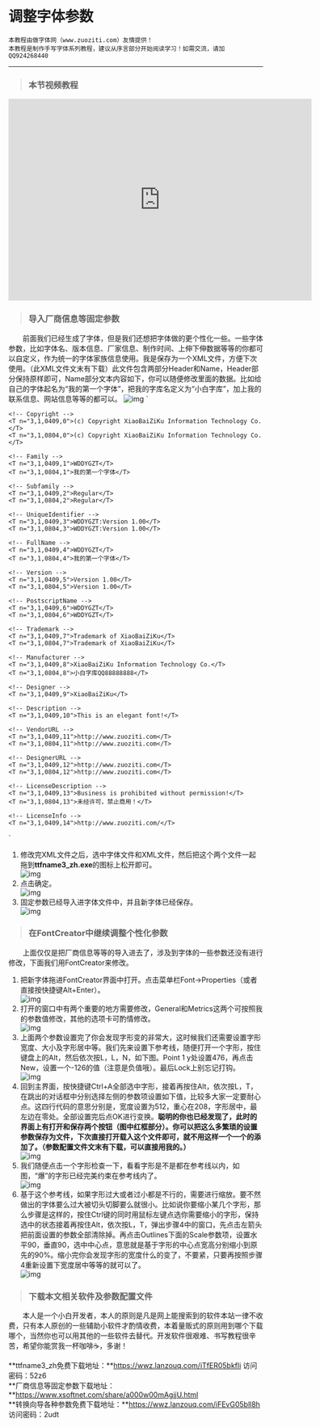 # 调整字体参数

```
本教程由做字体网（www.zuoziti.com）友情提供！
本教程是制作手写字体系列教程，建议从序言部分开始阅读学习！如需交流，请加QQ924268440
```

------

> ### **本节视频教程**

<iframe width="600" height="400" frameborder="0" src="https://www.ixigua.com/iframe/7159850514358731300?autoplay=0" referrerpolicy="unsafe-url" allowfullscreen></iframe>

> ### **导入厂商信息等固定参数**

　　前面我们已经生成了字体，但是我们还想把字体做的更个性化一些。一些字体参数，比如字体名、版本信息、厂家信息、制作时间、上伸下伸数据等等的你都可以自定义，作为统一的字体家族信息使用。我是保存为一个XML文件，方便下次使用。（此XML文件文末有下载）此文件包含两部分Header和Name，Header部分保持原样即可，Name部分文本内容如下，你可以随便修改里面的数据。比如给自己的字体起名为“我的第一个字体”，把我的字库名定义为“小白字库”，加上我的联系信息、网站信息等等的都可以。
![img](../images/changshangxinxi.jpg)
`

```
<!-- Copyright -->
<T n="3,1,0409,0">(c) Copyright XiaoBaiZiKu Information Technology Co.</T>
<T n="3,1,0804,0">(c) Copyright XiaoBaiZiKu Information Technology Co.</T>

<!-- Family -->
<T n="3,1,0409,1">WDDYGZT</T>
<T n="3,1,0804,1">我的第一个字体</T>

<!-- Subfamily -->
<T n="3,1,0409,2">Regular</T>
<T n="3,1,0804,2">Regular</T>

<!-- UniqueIdentifier -->
<T n="3,1,0409,3">WDDYGZT:Version 1.00</T>
<T n="3,1,0804,3">WDDYGZT:Version 1.00</T>

<!-- FullName -->
<T n="3,1,0409,4">WDDYGZT</T>
<T n="3,1,0804,4">我的第一个字体</T>

<!-- Version -->
<T n="3,1,0409,5">Version 1.00</T>
<T n="3,1,0804,5">Version 1.00</T>

<!-- PostscriptName -->
<T n="3,1,0409,6">WDDYGZT</T>
<T n="3,1,0804,6">WDDYGZT</T>

<!-- Trademark -->
<T n="3,1,0409,7">Trademark of XiaoBaiZiKu</T>
<T n="3,1,0804,7">Trademark of XiaoBaiZiKu</T>

<!-- Manufacturer -->
<T n="3,1,0409,8">XiaoBaiZiKu Information Technology Co.</T>
<T n="3,1,0804,8">小白字库QQ88888888</T>

<!-- Designer -->
<T n="3,1,0409,9">XiaoBaiZiKu</T>

<!-- Description -->
<T n="3,1,0409,10">This is an elegant font!</T>

<!-- VendorURL -->
<T n="3,1,0409,11">http://www.zuoziti.com</T>
<T n="3,1,0804,11">http://www.zuoziti.com</T>

<!-- DesignerURL -->
<T n="3,1,0409,12">http://www.zuoziti.com</T>
<T n="3,1,0804,12">http://www.zuoziti.com</T>

<!-- LicenseDescription -->
<T n="3,1,0409,13">Business is prohibited without permission!</T>
<T n="3,1,0804,13">未经许可，禁止商用！</T>

<!-- LicenseInfo -->
<T n="3,1,0409,14">http://www.zuoziti.com/</T>
```

`

1. 修改完XML文件之后，选中字体文件和XML文件，然后把这个两个文件一起拖到**ttfname3_zh.exe**的图标上松开即可。  
   ![img](../images/canshu01.jpg)  
2. 点击确定。    
   ![img](../images/canshu02.jpg)  
3. 固定参数已经导入进字体文件中，并且新字体已经保存。  
   ![img](../images/canshu03.jpg)  

> ### **在FontCreator中继续调整个性化参数**

　　上面仅仅是把厂商信息等等的导入进去了，涉及到字体的一些参数还没有进行修改，下面我们用FontCreator来修改。  

1. 把新字体拖进FontCreator界面中打开。点击菜单栏Font→Properties（或者直接按快捷键Alt+Enter）。  
   ![img](../images/canshu04.jpg)  
2. 打开的窗口中有两个重要的地方需要修改，General和Metrics这两个可按照我的参数值修改，其他的选项卡可酌情修改。  
   ![img](../images/canshu05.jpg)  
3. 上面两个参数设置完了你会发现字形变的非常大，这时候我们还需要设置字形宽度、大小及字形居中等。我们先来设置下参考线，随便打开一个字形，按住键盘上的Alt，然后依次按L，L，N，如下图。Point 1 y处设置476，再点击New，设置一个-126的值（注意是负值哦）。最后Lock上别忘记打钩。  
   ![img](../images/canshu06.jpg)  
4. 回到主界面，按快捷键Ctrl+A全部选中字形，接着再按住Alt，依次按L，T，在跳出的对话框中分别选择左侧的参数项设置如下值，比较多大家一定要耐心点。这四行代码的意思分别是，宽度设置为512，重心在208，字形居中，最左边在零处。全部设置完后点OK进行变换。**聪明的你也已经发现了，此时的界面上有打开和保存两个按钮（图中红框部分）。你可以把这么多繁琐的设置参数保存为文件，下次直接打开载入这个文件即可，就不用这样一个一个的添加了。（参数配置文件文末有下载，可以直接用我的。）**  
   ![img](../images/canshu07.jpg)  
5. 我们随便点击一个字形检查一下，看看字形是不是都在参考线以内，如图，“爆”的字形已经完美约束在参考线内了。  
   ![img](../images/canshu08.jpg)  
6. 基于这个参考线，如果字形过大或者过小都是不行的，需要进行缩放。要不然做出的字体要么过大被切头切脚要么就很小。比如说你要缩小某几个字形，那么步骤是这样的，按住Ctrl键的同时用鼠标左键点选你需要缩小的字形，保持选中的状态接着再按住Alt，依次按L，T，弹出步骤4中的窗口，先点击左箭头把前面设置的参数全部清除掉。再点击Outlines下面的Scale参数项，设置水平90，垂直90，选中中心点，意思就是基于字形的中心点宽高分别缩小到原先的90%。缩小完你会发现字形的宽度什么的变了，不要紧，只要再按照步骤4重新设置下宽度居中等等的就可以了。  
   ![img](../images/canshu09.jpg)  

> ### **下载本文相关软件及参数配置文件**

　　本人是一个小白开发者，本人的原则是凡是网上能搜索到的软件本站一律不收费，只有本人原创的一些辅助小软件才酌情收费，本着量贩式的原则用到哪个下载哪个，当然你也可以用其他的一些软件去替代。开发软件很艰难、书写教程很辛苦，希望你能赏我一杯咖啡☕，多谢！  

**ttfname3_zh免费下载地址：**https://wwz.lanzouq.com/iTfER05bkfli 访问密码：52z6  
**厂商信息等固定参数下载地址：**https://www.xsoftnet.com/share/a000w00mAgjjU.html  
**转换向导各种参数免费下载地址：**https://wwz.lanzouq.com/iFEvG05bll8h 访问密码：2udt
